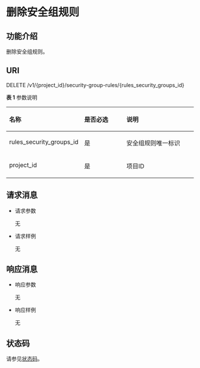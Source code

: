 # 删除安全组规则<a name="ZH-CN_TOPIC_0087467071"></a>

## 功能介绍<a name="section4195542395259"></a>

删除安全组规则。

## URI<a name="section5844660495259"></a>

DELETE /v1/\{project\_id\}/security-group-rules/\{rules\_security\_groups\_id\}

**表 1**  参数说明

<a name="table1939240195259"></a>
<table><thead align="left"><tr id="row1961474195259"><th class="cellrowborder" valign="top" width="33.87338733873387%" id="mcps1.2.4.1.1"><p id="p1035476495259"><a name="p1035476495259"></a><a name="p1035476495259"></a>名称</p>
</th>
<th class="cellrowborder" valign="top" width="24.632463246324633%" id="mcps1.2.4.1.2"><p id="p1553041195259"><a name="p1553041195259"></a><a name="p1553041195259"></a>是否必选</p>
</th>
<th class="cellrowborder" valign="top" width="41.494149414941496%" id="mcps1.2.4.1.3"><p id="p2600047695259"><a name="p2600047695259"></a><a name="p2600047695259"></a>说明</p>
</th>
</tr>
</thead>
<tbody><tr id="row1253681595259"><td class="cellrowborder" valign="top" width="33.87338733873387%" headers="mcps1.2.4.1.1 "><p id="p2796266695259"><a name="p2796266695259"></a><a name="p2796266695259"></a>rules_security_groups_id</p>
</td>
<td class="cellrowborder" valign="top" width="24.632463246324633%" headers="mcps1.2.4.1.2 "><p id="p3612906795259"><a name="p3612906795259"></a><a name="p3612906795259"></a>是</p>
</td>
<td class="cellrowborder" valign="top" width="41.494149414941496%" headers="mcps1.2.4.1.3 "><p id="p1165773195259"><a name="p1165773195259"></a><a name="p1165773195259"></a>安全组规则唯一标识</p>
</td>
</tr>
<tr id="row4225519995259"><td class="cellrowborder" valign="top" width="33.87338733873387%" headers="mcps1.2.4.1.1 "><p id="p137426195259"><a name="p137426195259"></a><a name="p137426195259"></a>project_id</p>
</td>
<td class="cellrowborder" valign="top" width="24.632463246324633%" headers="mcps1.2.4.1.2 "><p id="p3252720195259"><a name="p3252720195259"></a><a name="p3252720195259"></a>是</p>
</td>
<td class="cellrowborder" valign="top" width="41.494149414941496%" headers="mcps1.2.4.1.3 "><p id="p3140128095259"><a name="p3140128095259"></a><a name="p3140128095259"></a>项目ID</p>
</td>
</tr>
</tbody>
</table>

## 请求消息<a name="section3936161695259"></a>

-   请求参数

    无

-   请求样例

    无


## 响应消息<a name="section3532656695259"></a>

-   响应参数

    无

-   响应样例

    无


## 状态码<a name="section31981619"></a>

请参见[状态码](状态码.md)。

